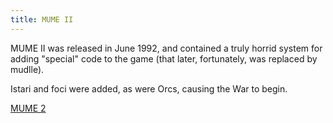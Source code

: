 ```yaml
---
title: MUME II
---
```


MUME II was released in June 1992, and contained a truly horrid system
for adding "special" code to the game (that later, fortunately, was
replaced by mudlle).

Istari and foci were added, as were Orcs, causing the War to begin.

[MUME 2](Category:MUME_Versions "wikilink")